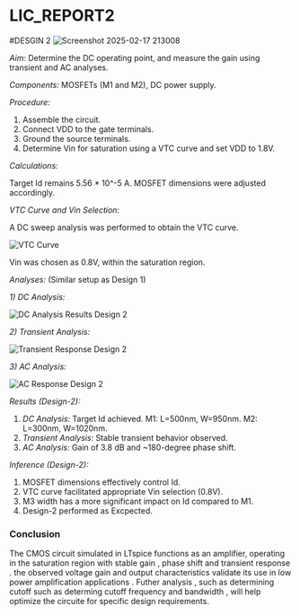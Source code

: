 # LIC_REPORT2
#DESGIN 2
![Screenshot 2025-02-17 213008](https://github.com/user-attachments/assets/a181c5e9-6dbb-44de-8a61-e00c4e9de568)


*Aim:*  Determine the DC operating point, and measure the gain using transient and AC analyses.

*Components:* MOSFETs (M1 and M2), DC power supply.

*Procedure:*

1.  Assemble the circuit.
2.  Connect VDD to the gate terminals.
3.  Ground the source terminals.
4.  Determine Vin for saturation using a VTC curve and set VDD to 1.8V.

*Calculations:*

Target Id remains 5.56 * 10^-5 A.  MOSFET dimensions were adjusted accordingly.

*VTC Curve and Vin Selection:*

A DC sweep analysis was performed to obtain the VTC curve.



![VTC Curve](https://github.com/user-attachments/assets/abddb50e-8287-42ad-9dcc-fc4e29b37ff7)

Vin was chosen as 0.8V, within the saturation region.





*Analyses:* (Similar setup as Design 1)

*1) DC Analysis:*



![DC Analysis Results Design 2](https://github.com/user-attachments/assets/dded314a-ede4-45dd-aa51-d8a5251a6ec2)

*2) Transient Analysis:*



![Transient Response Design 2](https://github.com/user-attachments/assets/7d25b588-1dd1-406c-98cd-8fa4fc5c6163)

*3) AC Analysis:*


![AC Response Design 2](https://github.com/user-attachments/assets/e24ddc06-ca3f-41da-b214-6e012222aa04)

*Results (Design-2):*

1.  *DC Analysis:*  Target Id achieved. M1: L=500nm, W=950nm. M2: L=300nm, W=1020nm.
2.  *Transient Analysis:* Stable transient behavior observed.
3.  *AC Analysis:* Gain of 3.8 dB and ~180-degree phase shift.

*Inference (Design-2):*

1.  MOSFET dimensions effectively control Id.
2.  VTC curve facilitated appropriate Vin selection (0.8V).
3.  M3 width has a more significant impact on Id compared to M1.
4.  Design-2 performed as Excpected.

### Conclusion
The CMOS circuit simulated in LTspice functions as an amplifier, operating in the saturation region with stable gain , phase shift and transient response . the observed voltage gain and output characteristics validate its use in low power amplification applications . Futher analysis , such as determining cutoff such as determing cutoff frequency and bandwidth , will help optimize the circuite for specific design requirements.

